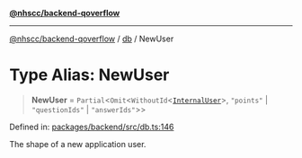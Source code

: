 [**@nhscc/backend-qoverflow**](../../README.md)

***

[@nhscc/backend-qoverflow](../../README.md) / [db](../README.md) / NewUser

# Type Alias: NewUser

> **NewUser** = `Partial`\<`Omit`\<`WithoutId`\<[`InternalUser`](InternalUser.md)\>, `"points"` \| `"questionIds"` \| `"answerIds"`\>\>

Defined in: [packages/backend/src/db.ts:146](https://github.com/nhscc/qoverflow.api.hscc.bdpa.org/blob/e58635515aaccbecfff868b37cbae9a64bb762c2/packages/backend/src/db.ts#L146)

The shape of a new application user.
